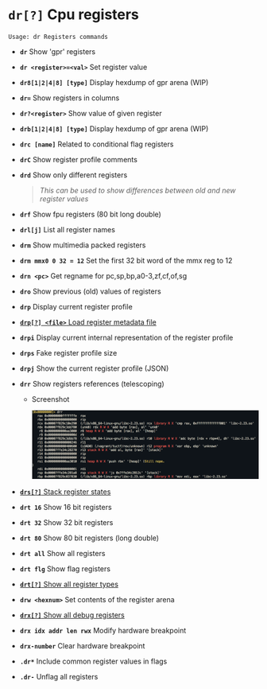 <!-- TITLE: dr -->

#  **`dr[?]`** Cpu registers


```text
Usage: dr Registers commands
```


- **`dr`** Show 'gpr' registers
- **`dr <register>=<val>`** Set register value
- **`dr8[1|2|4|8] [type]`** Display hexdump of gpr arena (WIP)
- **`dr=`** Show registers in columns
- **`dr?<register>`** Show value of given register
- **`drb[1|2|4|8] [type]`** Display hexdump of gpr arena (WIP)
- **`drc [name]`** Related to conditional flag registers
- **`drC`** Show register profile comments
- **`drd`** Show only different registers
  > _This can be used to show differences between old and new register values_
- **`drf`** Show fpu registers (80 bit long double)
- **`drl[j]`** List all register names
- **`drm`** Show multimedia packed registers
- **`drm mmx0 0 32 = 12`** Set the first 32 bit word of the mmx reg to 12
- **`drn <pc>`** Get regname for pc,sp,bp,a0-3,zf,cf,of,sg
- **`dro`** Show previous (old) values of registers
- **`drp`** Display current register profile

- [ **`drp[?] <file>`** Load register metadata file](/options/d/dr/drp)

- **`drpi`** Display current internal representation of the register profile
- **`drps`** Fake register profile size
- **`drpj`** Show the current register profile (JSON)
- **`drr`** Show registers references (telescoping)
  - Screenshot

    ![Drr](/uploads/small-d/drr.png "Drr")

- [ **`drs[?]`** Stack register states](/options/d/dr/drs)

- **`drt 16`** Show 16 bit registers
- **`drt 32`** Show 32 bit registers
- **`drt 80`** Show 80 bit registers (long double)
- **`drt all`** Show all registers
- **`drt flg`** Show flag registers

- [ **`drt[?]`** Show all register types](/options/d/dr/drt)

- **`drw <hexnum>`** Set contents of the register arena

- [ **`drx[?]`** Show all debug registers](/options/d/dr/drx)

- **`drx idx addr len rwx`** Modify hardware breakpoint
- **`drx-number`** Clear hardware breakpoint
- **`.dr*`** Include common register values in flags
- **`.dr-`** Unflag all registers
